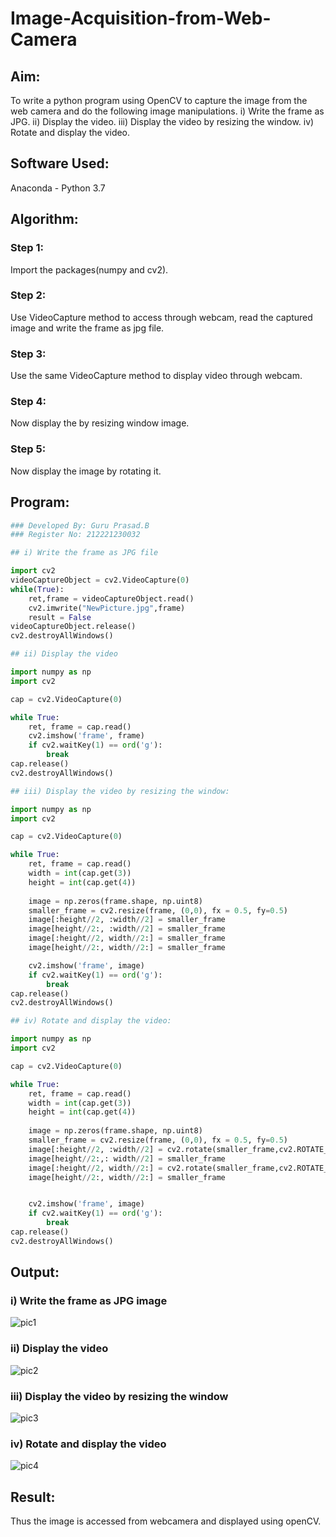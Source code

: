 # Image-Acquisition-from-Web-Camera

## Aim:
 
To write a python program using OpenCV to capture the image from the web camera and do the following image manipulations.
i) Write the frame as JPG. 
ii) Display the video. 
iii) Display the video by resizing the window.
iv) Rotate and display the video.

## Software Used:

Anaconda - Python 3.7

## Algorithm:

### Step 1:

Import the packages(numpy and cv2). 

### Step 2:

Use VideoCapture method to access through webcam, read the captured image and write the frame as jpg file. 

### Step 3:

Use the same VideoCapture method to display video through webcam.

### Step 4:

Now display the by resizing window image. 

### Step 5:

Now display the image by rotating it.

## Program:

``` Python
### Developed By: Guru Prasad.B
### Register No: 212221230032
```

```python
## i) Write the frame as JPG file

import cv2
videoCaptureObject = cv2.VideoCapture(0)
while(True):
    ret,frame = videoCaptureObject.read()
    cv2.imwrite("NewPicture.jpg",frame)
    result = False
videoCaptureObject.release()
cv2.destroyAllWindows()
```

```python
## ii) Display the video

import numpy as np
import cv2

cap = cv2.VideoCapture(0)

while True:
    ret, frame = cap.read()
    cv2.imshow('frame', frame)
    if cv2.waitKey(1) == ord('g'):
        break
cap.release()
cv2.destroyAllWindows()

```


```python
## iii) Display the video by resizing the window:

import numpy as np
import cv2

cap = cv2.VideoCapture(0)

while True:
    ret, frame = cap.read()
    width = int(cap.get(3))
    height = int(cap.get(4))
    
    image = np.zeros(frame.shape, np.uint8)
    smaller_frame = cv2.resize(frame, (0,0), fx = 0.5, fy=0.5)
    image[:height//2, :width//2] = smaller_frame
    image[height//2:, :width//2] = smaller_frame
    image[:height//2, width//2:] = smaller_frame
    image[height//2:, width//2:] = smaller_frame

    cv2.imshow('frame', image)
    if cv2.waitKey(1) == ord('g'):
        break
cap.release()
cv2.destroyAllWindows()

```

```python
## iv) Rotate and display the video:

import numpy as np
import cv2

cap = cv2.VideoCapture(0)

while True:
    ret, frame = cap.read()
    width = int(cap.get(3))
    height = int(cap.get(4))
    
    image = np.zeros(frame.shape, np.uint8)
    smaller_frame = cv2.resize(frame, (0,0), fx = 0.5, fy=0.5)
    image[:height//2, :width//2] = cv2.rotate(smaller_frame,cv2.ROTATE_180)
    image[height//2:,: width//2] = smaller_frame
    image[:height//2, width//2:] = cv2.rotate(smaller_frame,cv2.ROTATE_180)
    image[height//2:, width//2:] = smaller_frame


    cv2.imshow('frame', image)
    if cv2.waitKey(1) == ord('g'):
        break
cap.release()
cv2.destroyAllWindows()

```


## Output:

### i) Write the frame as JPG image

![pic1](https://user-images.githubusercontent.com/95342910/226382747-b0646ebb-f5b9-446e-bbe0-9ac76346153d.png)

### ii) Display the video

![pic2](https://user-images.githubusercontent.com/95342910/226382761-a91c184f-b1ca-48de-8f8b-e7b2cc434ac8.png)

### iii) Display the video by resizing the window

![pic3](https://user-images.githubusercontent.com/95342910/226382773-131fab82-a722-4c4f-9963-fb450c4461b5.png)

### iv) Rotate and display the video

![pic4](https://user-images.githubusercontent.com/95342910/226382789-2a5a3112-fd19-461e-851a-240e5435f914.png)

## Result:

Thus the image is accessed from webcamera and displayed using openCV.


